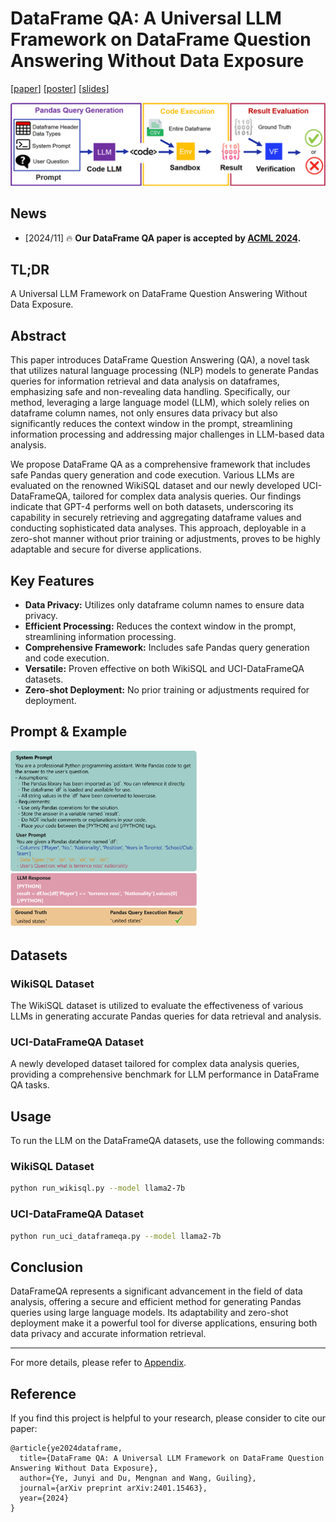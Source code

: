 # DataFrame QA: A Universal LLM Framework on DataFrame Question Answering Without Data Exposure

[[paper](https://openreview.net/forum?id=rDNj0enuhc)] [[poster](./assets/dataframe_qa_poster.pdf)] [[slides](./assets/dataframe_qa_slides.pdf)]

![framework](./assets/figures/dataframe_qa.png)

## News
- [2024/11] 🔥 **Our DataFrame QA paper is accepted by [ACML 2024](https://www.acml-conf.org/2024/).**

## TL;DR
A Universal LLM Framework on DataFrame Question Answering Without Data Exposure.

## Abstract
This paper introduces DataFrame Question Answering (QA), a novel task that utilizes natural language processing (NLP) models to generate Pandas queries for information retrieval and data analysis on dataframes, emphasizing safe and non-revealing data handling. Specifically, our method, leveraging a large language model (LLM), which solely relies on dataframe column names, not only ensures data privacy but also significantly reduces the context window in the prompt, streamlining information processing and addressing major challenges in LLM-based data analysis.

We propose DataFrame QA as a comprehensive framework that includes safe Pandas query generation and code execution. Various LLMs are evaluated on the renowned WikiSQL dataset and our newly developed UCI-DataFrameQA, tailored for complex data analysis queries. Our findings indicate that GPT-4 performs well on both datasets, underscoring its capability in securely retrieving and aggregating dataframe values and conducting sophisticated data analyses. This approach, deployable in a zero-shot manner without prior training or adjustments, proves to be highly adaptable and secure for diverse applications.

## Key Features
- **Data Privacy:** Utilizes only dataframe column names to ensure data privacy.
- **Efficient Processing:** Reduces the context window in the prompt, streamlining information processing.
- **Comprehensive Framework:** Includes safe Pandas query generation and code execution.
- **Versatile:** Proven effective on both WikiSQL and UCI-DataFrameQA datasets.
- **Zero-shot Deployment:** No prior training or adjustments required for deployment.


## Prompt & Example
<img src="./assets/figures/prompt.png" alt="prompt" width="300"/>

## Datasets
### WikiSQL Dataset
The WikiSQL dataset is utilized to evaluate the effectiveness of various LLMs in generating accurate Pandas queries for data retrieval and analysis.

### UCI-DataFrameQA Dataset
A newly developed dataset tailored for complex data analysis queries, providing a comprehensive benchmark for LLM performance in DataFrame QA tasks.

## Usage
To run the LLM on the DataFrameQA datasets, use the following commands:

### WikiSQL Dataset
```bash
python run_wikisql.py --model llama2-7b
```

### UCI-DataFrameQA Dataset
```bash
python run_uci_dataframeqa.py --model llama2-7b
```

## Conclusion
DataFrameQA represents a significant advancement in the field of data analysis, offering a secure and efficient method for generating Pandas queries using large language models. Its adaptability and zero-shot deployment make it a powerful tool for diverse applications, ensuring both data privacy and accurate information retrieval.

---

For more details, please refer to [Appendix](./appendix.pdf).

## Reference
If you find this project is helpful to your research, please consider to cite our paper:
```
@article{ye2024dataframe,
  title={DataFrame QA: A Universal LLM Framework on DataFrame Question Answering Without Data Exposure},
  author={Ye, Junyi and Du, Mengnan and Wang, Guiling},
  journal={arXiv preprint arXiv:2401.15463},
  year={2024}
}
```

